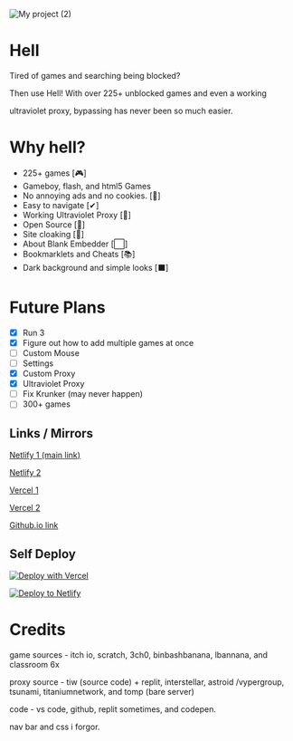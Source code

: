 
![My project (2)](https://github.com/D3ch/hell/assets/106717421/9f1397a8-77e9-4fad-8c60-c45d54f91070)



# Hell

Tired of games and searching being blocked?

Then use Hell! With over 225+ unblocked games and even a working

ultraviolet proxy, bypassing has never been so much easier. 





# Why hell?

- 225+ games [🎮]
- Gameboy, flash, and html5 Games
- No annoying ads and no cookies. [🚫]
- Easy to navigate [✔]
- Working Ultraviolet Proxy [🔎]
- Open Source [🚪]
- Site cloaking [🙈]
- About Blank Embedder [⬜]
- Bookmarklets and Cheats [📚]
- Dark background and simple looks [⬛]

# Future Plans
- [x] Run 3
- [x] Figure out how to add multiple games at once
- [ ] Custom Mouse
- [ ] Settings
- [x] Custom Proxy
- [x] Ultraviolet Proxy
- [ ] Fix Krunker (may never happen)
- [ ] 300+ games

## Links / Mirrors


[Netlify 1 (main link)](https://he1l.netlify.app)

[Netlify 2](https://hellv3.netlify.app)

[Vercel 1](https://hell-alpha.vercel.app)

[Vercel 2](https://hell-lzxk.vercl.app)

[Github.io link](https://dachxdd.github.io)

## Self Deploy

[![Deploy with Vercel](https://vercel.com/button)](https://vercel.com/new/clone?repository-url=https%3A%2F%2Fgithub.com%2Fd3ch%2Fhell)

[![Deploy to Netlify](https://www.netlify.com/img/deploy/button.svg)](https://app.netlify.com/start/deploy?repository=https://github.com/d3ch/hell)

# Credits 

game sources - itch io, scratch, 3ch0, binbashbanana, lbannana, and classroom 6x

proxy source - tiw (source code) + replit, interstellar, astroid
/vypergroup, tsunami, titaniumnetwork, and tomp (bare server)

code - vs code, github, replit sometimes, and codepen.

nav bar and css i forgor.







